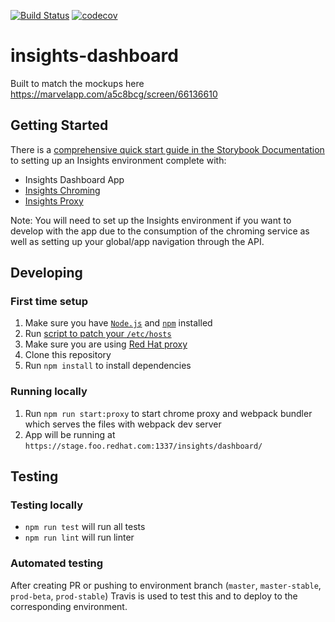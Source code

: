 [![Build Status](https://travis-ci.org/RedHatInsights/insights-dashboard.svg?branch=master)](https://travis-ci.org/RedHatInsights/insights-dashboard) [![codecov](https://codecov.io/gh/RedHatInsights/insights-dashboard/branch/master/graph/badge.svg)](https://codecov.io/gh/RedHatInsights/insights-dashboard)

# insights-dashboard
Built to match the mockups here https://marvelapp.com/a5c8bcg/screen/66136610

## Getting Started
There is a [comprehensive quick start guide in the Storybook Documentation](https://github.com/RedHatInsights/insights-frontend-storybook/blob/master/src/docs/welcome/quickStart/DOC.md) to setting up an Insights environment complete with:
- Insights Dashboard App
- [Insights Chroming](https://github.com/RedHatInsights/insights-chrome)
- [Insights Proxy](https://github.com/RedHatInsights/insights-proxy)

Note: You will need to set up the Insights environment if you want to develop with the app due to the consumption of the chroming service as well as setting up your global/app navigation through the API.

## Developing

### First time setup
1. Make sure you have [`Node.js`](https://nodejs.org/en/) and [`npm`](https://www.npmjs.com/) installed
2. Run [script to patch your `/etc/hosts`](https://github.com/RedHatInsights/insights-proxy/blob/master/scripts/patch-etc-hosts.sh)
3. Make sure you are using [Red Hat proxy](http://hdn.corp.redhat.com/proxy.pac)
4. Clone this repository
5. Run ```npm install``` to install dependencies

### Running locally
1. Run ```npm run start:proxy``` to start chrome proxy and webpack bundler which serves the files with webpack dev server
2. App will be running at ```https://stage.foo.redhat.com:1337/insights/dashboard/```
## Testing
### Testing locally
  - `npm run test` will run all tests
  - `npm run lint` will run linter

### Automated testing
After creating PR or pushing to environment branch (`master`, `master-stable`, `prod-beta`, `prod-stable`) Travis is used to test this and to deploy to the corresponding environment.
